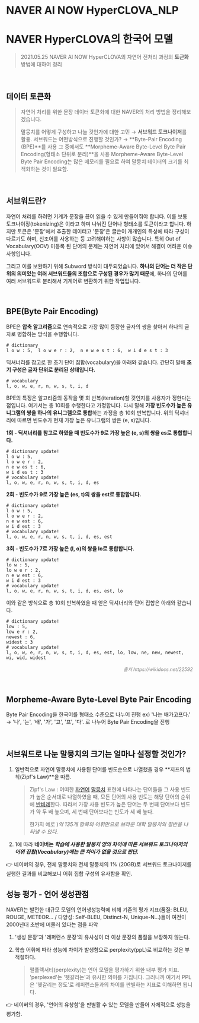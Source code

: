 # NAVER AI NOW HyperCLOVA_NLP


# NAVER HyperCLOVA의 한국어 모델

> 2021.05.25 NAVER AI NOW
> HyperCLOVA의 자연어 전처리 과정의 **토근화** 방법에 대하여 정리

​	

## 데이터 토큰화

> 자연어 처리를 위한 문장 데이터 토큰화에 대한 NAVER의 처리 방법을 정리해보겠습니다.
>
> 말뭉치를 어떻게 구성하고 나눌 것인가에 대한 고민 → **서브워드 토크나이저**를 활용. 
> 서브워드는 어떤방식으로 진행할 것인가? → **Byte-Pair Encoding (BPE)**를 사용
> 그 중에서도 **Morpheme-Aware Byte-Level Byte Pair Encoding(형태소 단위로 분리)**을 사용
> Morpheme-Aware Byte-Level Byte Pair Encoding는 많은 메모리를 필요로 하여 말뭉치 데이터의 크기를 최적화하는 것이 필요함.

​	  	

## 서브워드란?

자연어 처리를 하려면 기계가 문장을 끊어 읽을 수 있게 만들어줘야 합니다. 이를 보통 토크나이징(tokenizing)은 이라고 하며 나눠진 단어나 형태소를 토큰이라고 합니다. 하지만 토큰은 '문장'에서 추출한 데이터고 '문장'은 글쓴이 개개인의 특성에 따라 구성이 다르기도 하며, 신조어를 사용하는 등 고려해야하는 사항이 많습니다. 특히 Out of Vocabulary(OOV) 미등록 된 단어의 문제는 자연어 처리에 있어서 해결이 어려운 이슈사항입니다.

그리고 이를 보완하기 위해 Subword 방식이 대두되었습니다. 
**하나의 단어는 더 작은 단위의 의미있는 여러 서브워드들의 조합으로 구성된 경우가 많기 때문**에, 하나의 단어를 여러 서브워드로 분리해서 기계어로 변환하기 위한 작업입니다. 

​		

## BPE(Byte Pair Encoding)

BPE은 **압축 알고리즘**으로 연속적으로 가장 많이 등장한 글자의 쌍을 찾아서 하나의 글자로 병합하는 방식을 수행합니다. 

```
# dictionary
l o w : 5,  l o w e r : 2,  n e w e s t : 6,  w i d e s t : 3
```

딕셔너리를 참고로 한 초기 단어 집합(vocabulary)을 아래와 같습니다. 간단히 말해 **초기 구성은 글자 단위로 분리된 상태입니다.**

```
# vocabulary
l, o, w, e, r, n, w, s, t, i, d
```

BPE의 특징은 알고리즘의 동작을 몇 회 반복(iteration)할 것인지를 사용자가 정한다는 점입니다. 여기서는 총 10회를 수행한다고 가정합니다. 다시 말해 **가장 빈도수가 높은 유니그램의 쌍을 하나의 유니그램으로 통합**하는 과정을 총 10회 반복합니다. 위의 딕셔너리에 따르면 빈도수가 현재 가장 높은 유니그램의 쌍은 (e, s)입니다.

**1회 - 딕셔너리를 참고로 하였을 때 빈도수가 9로 가장 높은 (e, s)의 쌍을 es로 통합합니다.**

```
# dictionary update!
l o w : 5,
l o w e r : 2,
n e w es t : 6,
w i d es t : 3
# vocabulary update!
l, o, w, e, r, n, w, s, t, i, d, es
```

**2회 - 빈도수가 9로 가장 높은 (es, t)의 쌍을 est로 통합합니다.**

```
# dictionary update!
l o w : 5,
l o w e r : 2,
n e w est : 6,
w i d est : 3
# vocabulary update!
l, o, w, e, r, n, w, s, t, i, d, es, est
```

**3회 - 빈도수가 7로 가장 높은 (l, o)의 쌍을 lo로 통합합니다.**

```
# dictionary update!
lo w : 5,
lo w e r : 2,
n e w est : 6,
w i d est : 3
# vocabulary update!
l, o, w, e, r, n, w, s, t, i, d, es, est, lo
```

이와 같은 방식으로 총 10회 반복하였을 때 얻은 딕셔너리와 단어 집합은 아래와 같습니다.

```
# dictionary update!
low : 5,
low e r : 2,
newest : 6,
widest : 3
# vocabulary update!
l, o, w, e, r, n, w, s, t, i, d, es, est, lo, low, ne, new, newest, wi, wid, widest
```

<p style="text-align:right; color:grey; font-style:italic; font-size:0.9em">출처  https://wikidocs.net/22592</p>

​		

## Morpheme-Aware Byte-Level Byte Pair Encoding

Byte Pair Encoding을 한국어를 형태소 수준으로 나누어 진행
ex) '나는 배가고프다.' → '나', '는', '배', '가', '고', '프', '다'. 로 	나누어 Byte Pair Encoding을 진행

​	

## 서브워드로 나눈 말뭉치의 크기는 얼마나 설정할 것인가?

1. 일반적으로 자연어 말뭉치에 사용된 단어를 빈도순으로 나열했을 경우 **지프의 법칙(Zipf's Law)**을 따름.

   > Zipf's Law :  어떠한 [자연어](https://ko.wikipedia.org/wiki/자연어) [말뭉치](https://ko.wikipedia.org/wiki/말뭉치) 표현에 나타나는 단어들을 그 사용 빈도가 높은 순서대로 나열하였을 때, 모든 단어의 사용 빈도는 해당 단어의 순위에 [반비례](https://ko.wikipedia.org/wiki/반비례)한다. 따라서 가장 사용 빈도가 높은 단어는 두 번째 단어보다 빈도가 약 두 배 높으며, 세 번째 단어보다는 빈도가 세 배 높다.
   >
   > 한가지 예로 )_약 135개 항목의 어휘만으로 브라운 대학 말뭉치의 절반을 나타낼 수 있다._

2. 1에 따라 **네이버는 _학습에 사용한 말뭉치 양의 차이에 따른 서브워드 토크나이저의 어위 집합(Vocabulary)에는 큰 차이가 없을 것으로 판단._**

👉  네이버의 경우, 전체 말뭉치와 전체 말뭉치의 1% (20GB)로 서브워드 토크나이저를 실행한 결과를 비교해보니 어휘 집합 구성의 유사함을 확인.

 	

## 성능 평가 - 언어 생성관점

NAVER는 발전한 대규모 모델의 언어생성능력에 비해 기존의 평가 지표(품질: BLEU, ROUGE, METEOR... / 다양성: Self-BLEU, Distinct-N, Unique-N...)들이 여전이 2000년대 초반에 머물러 있다는 점을 파악 

1. '생성 문장'과 '레퍼런스 문장'의 유사성이 더 이상 문장의 품질을 보장하지 않는다.  

2. 학습 어휘에 따라 성능에 차이가 발생함으로 perplexity(ppL)로 비교하는 것은 부적절하다.

   > 펄플렉서티(perplexity)는 언어 모델을 평가하기 위한 내부 평가 지표. 'perplexed'는 '헷갈리는'과 유사한 의미를 가집니다. 그러니까 여기서 PPL은 '헷갈리는 정도'로 레퍼런스들과의 차이를 판별하는 지표로 이해하면 됩니다. 

👉  네이버의 경우, '언어의 유창함'을 판별활 수 있는 모델을 만들어 자체적으로 성능을 평가함.

